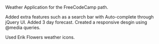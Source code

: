 Weather Application for the FreeCodeCamp path.

Added extra features such as a search bar with Auto-complete through jQuery UI.
Added 3 day forecast.
Created a responsive desgin using @media queries.

Used Erik Flowers weather icons.